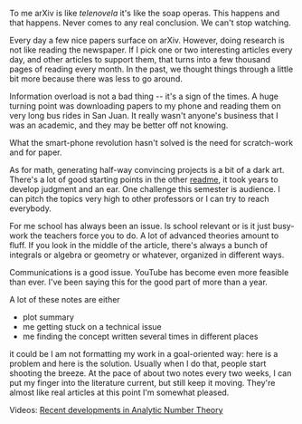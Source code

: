 To me arXiv is like *telenovela* it's like the soap operas.  This happens and
that happens.  Never comes to any real conclusion.  We can't stop watching.

Every day a few nice papers surface on arXiv.  However, doing research is not
like reading the newspaper.  If I pick one or two
interesting articles every day, and other articles to support them, that turns
into a few thousand pages of reading every month.  In the past, we thought
things through a little bit more because there was less to go around.

Information overload is not a bad thing -- it's a sign of the times.  A huge
turning point was downloading papers to my phone and reading them on very long
bus rides in San Juan.  It really wasn't anyone's business that I was an
academic, and they may be better off not knowing.

What the smart-phone revolution hasn't solved is the need for scratch-work and
for paper.  

As for math, generating half-way convincing projects is a bit of a dark art.
There's a lot of good starting points in the other
[readme](README-01.md), it took years to develop judgment and an ear.  One
challenge this semester is audience.  I can pitch the topics very high to
other professors or I can try to reach everybody.  

For me school has always been an issue.  Is school relevant or is it just
busy-work the teachers force you to do.  A lot of advanced theories amount to
fluff.  If you look in the middle of the article, there's always a bunch of
integrals or algebra or geometry or whatever, organized in different ways.

Communications is a good issue.  YouTube has become even more feasible than ever.
I've been saying this for the good part of more than a year.

A lot of these notes are either

* plot summary
* me getting stuck on a technical issue
* me finding the concept written several times in different places

it could be I am not formatting my work in a goal-oriented way: here is a problem
and here is the solution. Usually when I do that, people start shooting the breeze.
At the pace of about two notes every two weeks, I can put my finger into the
literature current, but still keep it moving.  They're almost like real articles
at this point I'm somewhat pleased.

Videos: [Recent developments in Analytic Number Theory](http://www.msri.org/workshops/810)

